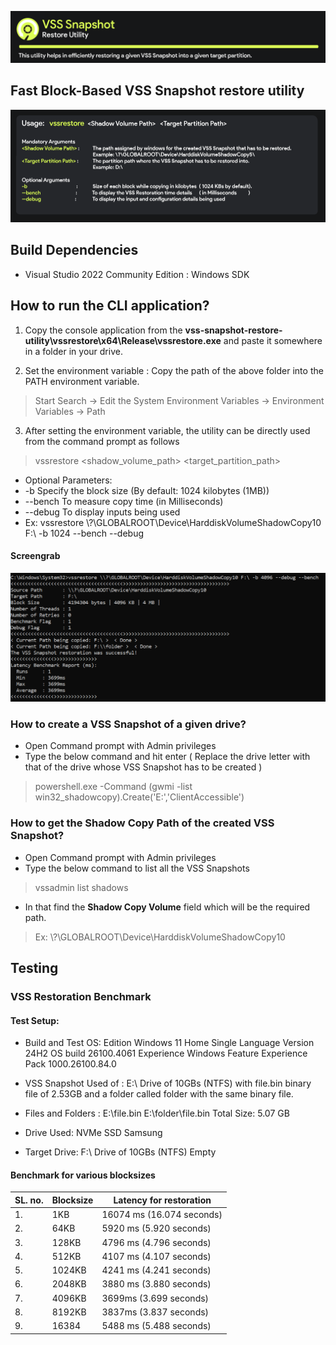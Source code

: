![screenshot](resources/gitbanner_cut.png)
## Fast Block-Based VSS Snapshot restore utility
![screenshot](resources/run.png)

## Build Dependencies 
- Visual Studio 2022 Community Edition : Windows SDK

  
## How to run the CLI application?
1. Copy the console application from the **vss-snapshot-restore-utility\vssrestore\x64\Release\vssrestore.exe** and paste it somewhere in a folder in your drive.

2. Set the environment variable : Copy the path of the above folder into the PATH environment variable.
> Start Search -> Edit the System Environment Variables -> Environment Variables -> Path

3. After setting the environment variable, the utility can be directly used from the command prompt as follows
> vssrestore <shadow_volume_path> <target_partition_path>

- Optional Parameters:
-    -b        Specify the block size        (By default: 1024 kilobytes (1MB))
-    --bench   To measure copy time          (in Milliseconds)
-    --debug   To display inputs being used
-  Ex: vssrestore \\?\GLOBALROOT\Device\HarddiskVolumeShadowCopy10 F:\ -b 1024 --bench --debug
#### Screengrab
![screenshot](resources/fastestrunst.png)


### How to create a VSS Snapshot of a given drive?
- Open Command prompt with Admin privileges
- Type the below command and hit enter ( Replace the drive letter with that of the drive whose VSS Snapshot has to be created )
 
> powershell.exe -Command (gwmi -list win32_shadowcopy).Create('E:\','ClientAccessible')



### How to get the Shadow Copy Path of the created VSS Snapshot?
- Open Command prompt with Admin privileges
- Type the below command to list all the VSS Snapshots 
> vssadmin list shadows
- In that find the  **Shadow Copy Volume** field which will be the required path.
>  Ex:  \\?\GLOBALROOT\Device\HarddiskVolumeShadowCopy10


## Testing
### VSS Restoration Benchmark
#### Test Setup:
- Build and Test OS: 
    Edition	Windows 11 Home Single Language
    Version	24H2
    OS build	26100.4061
    Experience	Windows Feature Experience Pack 1000.26100.84.0

- VSS Snapshot Used of :  E:\ Drive of 10GBs (NTFS) with file.bin binary file of 2.53GB and a folder called folder with the same binary file.
- Files and Folders : E:\file.bin
                      E:\folder\file.bin
                      Total Size: 5.07 GB
- Drive Used: NVMe SSD Samsung
- Target Drive:  F:\ Drive of 10GBs (NTFS) Empty
#### Benchmark for various blocksizes

|SL. no. | Blocksize | Latency for restoration |
| -- | -- | -- |
| 1. | 1KB | 16074 ms (16.074 seconds) |
| 2. | 64KB | 5920 ms (5.920 seconds) |
| 3. | 128KB | 4796 ms (4.796 seconds) |
| 4. | 512KB | 4107 ms (4.107 seconds) |
| 5. | 1024KB | 4241 ms (4.241 seconds) |
| 6. | 2048KB | 3880 ms (3.880 seconds) |
| 7. | 4096KB | 3699ms (3.699 seconds) |
| 8. | 8192KB | 3837ms (3.837 seconds) |
| 9. | 16384 | 5488 ms (5.488 seconds) |





